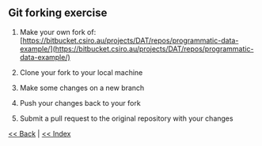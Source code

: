 ## Git forking exercise  
  
1. Make your own fork of:  
[https://bitbucket.csiro.au/projects/DAT/repos/programmatic-data-example/](https://bitbucket.csiro.au/projects/DAT/repos/programmatic-data-example/)  
  
2. Clone your fork to your local machine  

3. Make some changes on a new branch  

4. Push your changes back to your fork  

5. Submit a pull request to the original repository with your changes  
  

[<< Back](05-git-pm-activity.md)  |  [<< Index](index.md)  
  